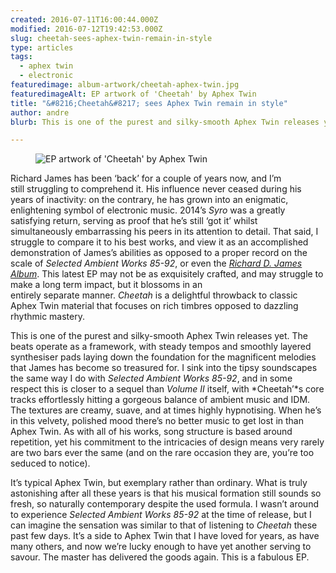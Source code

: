 ```yaml
---
created: 2016-07-11T16:00:44.000Z
modified: 2016-07-12T19:42:53.000Z
slug: cheetah-sees-aphex-twin-remain-in-style
type: articles
tags:
  - aphex twin
  - electronic
featuredimage: album-artwork/cheetah-aphex-twin.jpg
featuredimageAlt: EP artwork of 'Cheetah' by Aphex Twin
title: "&#8216;Cheetah&#8217; sees Aphex Twin remain in style"
author: andre
blurb: This is one of the purest and silky-smooth Aphex Twin releases yet, with steady tempos and smoothly layered synthesiser pads laying down the foundation

---
```


<figure class="wide">
  <img src="album-artwork/cheetah-aphex-twin.jpg" alt="EP artwork of 'Cheetah' by Aphex Twin" />
  <figcaption></figcaption>
</figure>

Richard James has been ‘back’ for a couple of years now, and I’m still struggling to comprehend it. His influence never ceased during his years of inactivity: on the contrary, he has grown into an enigmatic, enlightening symbol of electronic music. 2014’s *Syro* was a greatly satisfying return, serving as proof that he’s still ‘got it’ whilst simultaneously embarrassing his peers in its attention to detail. That said, I struggle to compare it to his best works, and view it as an accomplished demonstration of James’s abilities as opposed to a proper record on the scale of *Selected Ambient Works 85-92*, or even the [*Richard D. James Album*](/reviews/aphex-twin-richard-d-james-album/). This latest EP may not be as exquisitely crafted, and may struggle to make a long term impact, but it blossoms in an entirely separate manner. *Cheetah* is a delightful throwback to classic Aphex Twin material that focuses on rich timbres opposed to dazzling rhythmic mastery.

This is one of the purest and silky-smooth Aphex Twin releases yet. The beats operate as a framework, with steady tempos and smoothly layered synthesiser pads laying down the foundation for the magnificent melodies that James has become so treasured for. I sink into the tipsy soundscapes the same way I do with *Selected Ambient Works 85-92*, and in some respect this is closer to a sequel than *Volume II* itself, with *Cheetah’*s core tracks effortlessly hitting a gorgeous balance of ambient music and IDM. The textures are creamy, suave, and at times highly hypnotising. When he’s in this velvety, polished mood there’s no better music to get lost in than Aphex Twin. As with all of his works, song structure is based around repetition, yet his commitment to the intricacies of design means very rarely are two bars ever the same (and on the rare occasion they are, you’re too seduced to notice).

It’s typical Aphex Twin, but exemplary rather than ordinary. What is truly astonishing after all these years is that his musical formation still sounds so fresh, so naturally contemporary despite the used formula. I wasn’t around to experience *Selected Ambient Works 85-92* at the time of release, but I can imagine the sensation was similar to that of listening to *Cheetah* these past few days. It’s a side to Aphex Twin that I have loved for years, as have many others, and now we’re lucky enough to have yet another serving to savour. The master has delivered the goods again. This is a fabulous EP.
